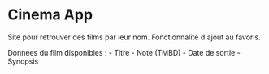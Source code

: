 # Cinema App

Site pour retrouver des films par leur nom. Fonctionnalité d'ajout au favoris.

Données du film disponibles : - Titre - Note (TMBD) - Date de sortie - Synopsis
